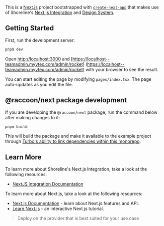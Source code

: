 This is a [Next.js](https://nextjs.org/) project bootstrapped with [`create-next-app`](https://github.com/vercel/next.js/tree/canary/packages/create-next-app) that makes use of Shoreline's [Next.js Integration](https://github.com/vtex/shoreline/tree/dev/packages/raccoon-next) and [Design System](https://github.com/vtex/shoreline/tree/dev/packages/admin-ui).

## Getting Started

First, run the development server:

```bash
pnpm dev
```

Open [http://localhost:3000](http://localhost:3000) and [https://localhost--teamadmin.myvtex.com/admin/rocket] (https://localhost--teamadmin.myvtex.com/admin/rocket) with your browser to see the result.

You can start editing the page by modifying `pages/index.tsx`. The page auto-updates as you edit the file.

## @raccoon/next package development 

If you are developing the `@raccoon/next` package, run the command below after making changes to it:

```bash
pnpm build
```

This will build the package and make it available to the example project through [Turbo's ability to link dependencies within this monorepo](https://turbo.build/repo/docs/core-concepts/monorepos/task-dependencies).

## Learn More

To learn more about Shoreline's Next.js Integration, take a look at the following resources:

- [NextJS Integration Documentation](https://github.com/vtex/shoreline/tree/dev/packages/raccoon-next)

To learn more about Next.js, take a look at the following resources:

- [Next.js Documentation](https://nextjs.org/docs) - learn about Next.js features and API.
- [Learn Next.js](https://nextjs.org/learn) - an interactive Next.js tutorial.

> Deploy on the provider that is best suited for your use case
